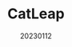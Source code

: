 ---
title: "CatLeap"
team: "Pabboju Vaishnavi | Agnes Dora R | Khedekar Mansi Santosh | Pooja Kumari"
tags: AR Mobile Unity

video_provider: "youtube"
video_id:

header:
    teaser: /assets/img/projects/2023/course_project_6.jpg

overview: Catleap is an augmented reality (AR) experiential artwork that immerses users in the vast and fascinating realm of interactive art. Midnight, a mysterious black cat who serves as your devoted friend and guide across the ages, is at the centre of this one-of-a-kind odyssey. It leaps its way across artworks inspired by great movements throughout history. When users activate the app and enter this captivating realm of augmented reality, they leave with an unforgettable experience.


project-link:

active: "yes"
type: "course"
year: "2023"
date: 20230112

---